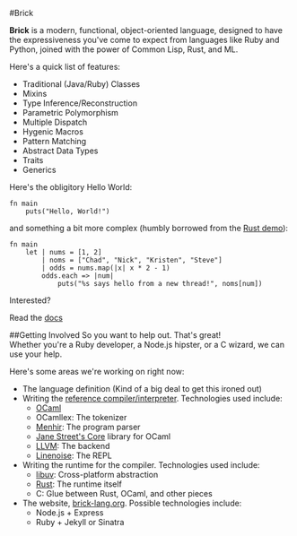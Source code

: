 #Brick

__Brick__ is a modern, functional, object-oriented language, designed to have the expressiveness you've come to expect from languages like Ruby and Python, joined with the power of Common Lisp, Rust, and ML.


Here's a quick list of features:

- Traditional (Java/Ruby) Classes
- Mixins
- Type Inference/Reconstruction
- Parametric Polymorphism
- Multiple Dispatch
- Hygenic Macros
- Pattern Matching
- Abstract Data Types
- Traits
- Generics

Here's the obligitory Hello World:
```brick
fn main
    puts("Hello, World!")
```

and something a bit more complex (humbly borrowed from the [Rust demo](http://www.rust-lang.org/)):
```brick
fn main
    let | nums = [1, 2]
        | noms = ["Chad", "Nick", "Kristen", "Steve"]
        | odds = nums.map(|x| x * 2 - 1)
        odds.each => |num|
            puts("%s says hello from a new thread!", noms[num])
```

Interested?

Read the [docs](https://github.com/brick-lang/brick-lang/tree/master/doc/core)

##Getting Involved
So you want to help out. That's great!  
Whether you're a Ruby developer, a Node.js hipster, or a C wizard, we can use your help.

Here's some areas we're working on right now:  
* The language definition (Kind of a big deal to get this ironed out) 
* Writing the [reference compiler/interpreter](https://github.com/brick-lang/kiln). Technologies used include:
    * [OCaml](http://ocaml.org/)
    * OCamllex: The tokenizer
    * [Menhir](http://gallium.inria.fr/~fpottier/menhir/): The program parser
    * [Jane Street's Core](https://github.com/janestreet/core) library for OCaml
    * [LLVM](http://llvm.org/docs/): The backend
    * [Linenoise](https://github.com/antirez/linenoise): The REPL
* Writing the runtime for the compiler. Technologies used include:
  * [libuv](https://github.com/joyent/libuv): Cross-platform abstraction
  * [Rust](http://www.rust-lang.org/): The runtime itself
  * C: Glue between Rust, OCaml, and other pieces
* The website, [brick-lang.org](brick-lang.org). Possible technologies include:
  * Node.js + Express
  * Ruby + Jekyll or Sinatra
